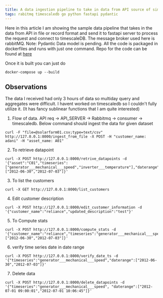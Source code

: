 ```yaml
---
title: A data ingestion pipeline to take in data from API source of simulated wind farm to timescaleDB
tags: rabitmq timescaledb go python fastapi pydantic
---
```


Here in this article I am showing the sample data pipeline that takes in the data from API in file or record format and send it to fastapi server to process the request and connect to timescaleDB. The message broker used here is rabbitMQ. Note: Pydantic Data model is pending.
All the code is packaged in dockerfiles and runs with just one command. Repo for the code can be found at [here](https://github.com/daftengineer/data-ingestion)

Once it is built you can just do 
```
docker-compose up --build
```

## Observations

The data I received had only 3 hours of data so multiday query and aggregates were difficult. I havent worked on timescaledb so I couldn't fully utilize it. (It has fancy sublinear functions that I am quite interested)
1. Flow of data. API req -> API_SERVER -> Rabbitmq -> consumer -> timescaledb. Below command should ingest the data for given dataset
```
curl -F "file=@solarfarm01.csv;type=text/csv" http://127.0.0.1:8000/ingest_from_file -X POST -H "customer_name: adani" -H "asset_name: A01"
```

2. To retrieve datapoint
```
curl -X POST http://127.0.0.1:8000/retrive_datapoints -d '{"asset":"C01","timeseries":["generator___mechanical___speed","inverter___temperature"],"daterange":["2012-06-30","2012-07-03"]}'
```

3. To list the customers
```
curl -X GET http://127.0.0.1:8000/list_customers
```

4. Edit customer description
```
curl -X POST http://127.0.0.1:8000/edit_customer_information -d '{"customer_name":"reliance","updated_description":"test"}'
```

5. To Compute stats
```
curl -X POST http://127.0.0.1:8000/compute_stats -d '{"customer_name":"reliance","timeseries":"generator___mechanical___speed","daterange":["2012-06-30","2012-07-03"]}'
```

6. verify time series date in date range
```
curl -X POST http://127.0.0.1:8000/verify_date_ts -d '{"timeseries":"generator___mechanical___speed","daterange":["2012-06-30","2012-07-03"]}'
```

7. Delete data
```
curl -X POST http://127.0.0.1:8000/delete_datapoints -d '{"timeseries":"generator___mechanical___speed", "daterange":["2012-07-01 09:00:01","2012-07-01 10:06:45"]}'
```
